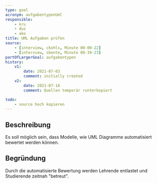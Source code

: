 ```yaml
---
type: goal
acronym: aufgabentypenUml
responsible: 
    - kru
    - duz
    - ako
title: UML Aufgaben prüfen
source:
    - [interview, ckohls, Minute 00-00-22]
    - [interview, sbente, Minute 00-39-23]
partOfLargerGoal: aufgabentypen
history:
    v1:
        date: 2021-07-03
        comment: initially created
    v2:
        date: 2021-07-16
        comment: Quellen temporär runterkopiert

todo:
    - source hoch kopieren
---
```


## Beschreibung

Es soll möglich sein, dass Modelle, wie UML Diagramme automatisiert bewertet werden können.

## Begründung

Durch die automatisierte Bewertung werden Lehrende entlastet und Studierende zeitnah "betreut".


